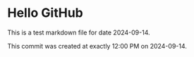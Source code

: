 # Hello GitHub
This is a test markdown file for date 2024-09-14.

This commit was created at exactly 12:00 PM on 2024-09-14.
